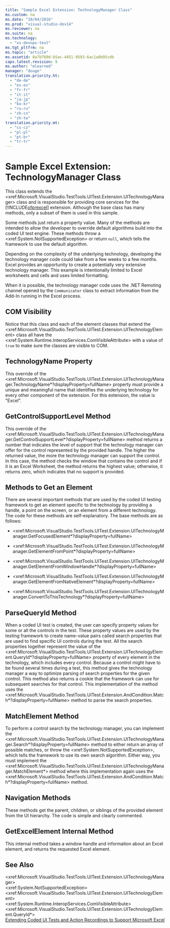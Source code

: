 ```yaml
---
title: "Sample Excel Extension: TechnologyManager Class"
ms.custom: na
ms.date: "10/04/2016"
ms.prod: "visual-studio-dev14"
ms.reviewer: na
ms.suite: na
ms.technology: 
  - "vs-devops-test"
ms.tgt_pltfrm: na
ms.topic: "article"
ms.assetid: 8a7b760d-b5ac-4451-9593-6ac1a0b95cdb
caps.latest.revision: 9
ms.author: "mlearned"
manager: "douge"
translation.priority.ht: 
  - "de-de"
  - "es-es"
  - "fr-fr"
  - "it-it"
  - "ja-jp"
  - "ko-kr"
  - "ru-ru"
  - "zh-cn"
  - "zh-tw"
translation.priority.mt: 
  - "cs-cz"
  - "pl-pl"
  - "pt-br"
  - "tr-tr"
---
```

# Sample Excel Extension: TechnologyManager Class
This class extends the \<xref:Microsoft.VisualStudio.TestTools.UITest.Extension.UITechnologyManager> class and is responsible for providing core services for the [!INCLUDE[ofprexcel](../dv_TeamTestALM/includes/ofprexcel_md.md)] extension. Although the base class has many methods, only a subset of them is used in this sample.  
  
 Some methods just return a property value. Many of the methods are intended to allow the developer to override default algorithms build into the coded UI test engine. These methods throw a \<xref:System.NotSupportedException> or return `null`, which tells the framework to use the default algorithm.  
  
 Depending on the complexity of the underlying technology, developing the technology manager code could take from a few weeks to a few months. Excel provides an opportunity to create a potentially very extensive technology manager. This example is intentionally limited to Excel worksheets and cells and uses limited formatting.  
  
 When it is possible, the technology manager code uses the .NET Remoting channel opened by the `Communicator` class to extract information from the Add-In running in the Excel process.  
  
## COM Visibility  
 Notice that this class and each of the element classes that extend the \<xref:Microsoft.VisualStudio.TestTools.UITest.Extension.UITechnologyElement> class all have the \<xref:System.Runtime.InteropServices.ComVisibleAttribute> with a value of `true` to make sure the classes are visible to COM.  
  
## TechnologyName Property  
 This override of the \<xref:Microsoft.VisualStudio.TestTools.UITest.Extension.UITechnologyManager.TechnologyName*?displayProperty=fullName> property must provide a unique and meaningful name that identifies the underlying technology for every other component of the extension. For this extension, the value is "Excel".  
  
## GetControlSupportLevel Method  
 This override of the \<xref:Microsoft.VisualStudio.TestTools.UITest.Extension.UITechnologyManager.GetControlSupportLevel*?displayProperty=fullName> method returns a number that indicates the level of support that the technology manager can offer for the control represented by the provided handle. The higher the returned value, the more the technology manager can support the control. In this case, the method checks the window that contains the control and if it is an Excel Worksheet, the method returns the highest value; otherwise, it returns zero, which indicates that no support is provided.  
  
## Methods to Get an Element  
 There are several important methods that are used by the coded UI testing framework to get an element specific to the technology by providing a handle, a point on the screen, or an element from a different technology. The code for these methods are self-explanatory. The base methods are as follows:  
  
-   \<xref:Microsoft.VisualStudio.TestTools.UITest.Extension.UITechnologyManager.GetFocusedElement*?displayProperty=fullName>  
  
-   \<xref:Microsoft.VisualStudio.TestTools.UITest.Extension.UITechnologyManager.GetElementFromPoint*?displayProperty=fullName>  
  
-   \<xref:Microsoft.VisualStudio.TestTools.UITest.Extension.UITechnologyManager.GetElementFromWindowHandle*?displayProperty=fullName>  
  
-   \<xref:Microsoft.VisualStudio.TestTools.UITest.Extension.UITechnologyManager.GetElementFromNativeElement*?displayProperty=fullName>  
  
-   \<xref:Microsoft.VisualStudio.TestTools.UITest.Extension.UITechnologyManager.ConvertToThisTechnology*?displayProperty=fullName>  
  
## ParseQueryId Method  
 When a coded UI test is created, the user can specify property values for some or all the controls in the test. These property values are used by the testing framework to create name-value pairs called search properties that are used to find specific UI controls during the test. All the search properties together represent the value of the \<xref:Microsoft.VisualStudio.TestTools.UITest.Extension.UITechnologyElement.QueryId*?displayProperty=fullName> property of every element in the technology, which includes every control. Because a control might have to be found several times during a test, this method gives the technology manager a way to optimize parsing of search properties for the given control. This method also returns a cookie that the framework can use for subsequent searches for that control. This implementation of the method uses the \<xref:Microsoft.VisualStudio.TestTools.UITest.Extension.AndCondition.Match*?displayProperty=fullName> method to parse the search properties.  
  
## MatchElement Method  
 To perform a control search by the technology manager, you can implement the \<xref:Microsoft.VisualStudio.TestTools.UITest.Extension.UITechnologyManager.Search*?displayProperty=fullName> method to either return an array of possible matches, or throw the \<xref:System.NotSupportedException>, which tells the framework to use its own search algorithm. Either way, you must implement the \<xref:Microsoft.VisualStudio.TestTools.UITest.Extension.UITechnologyManager.MatchElement*> method where this implementation again uses the \<xref:Microsoft.VisualStudio.TestTools.UITest.Extension.AndCondition.Match*?displayProperty=fullName> method.  
  
## Navigation Methods  
 These methods get the parent, children, or siblings of the provided element from the UI hierarchy. The code is simple and clearly commented.  
  
## GetExcelElement Internal Method  
 This internal method takes a window handle and information about an Excel element, and returns the requested Excel element.  
  
## See Also  
 \<xref:Microsoft.VisualStudio.TestTools.UITest.Extension.UITechnologyManager>   
 \<xref:System.NotSupportedException>   
 \<xref:Microsoft.VisualStudio.TestTools.UITest.Extension.UITechnologyElement>   
 \<xref:System.Runtime.InteropServices.ComVisibleAttribute>   
 \<xref:Microsoft.VisualStudio.TestTools.UITest.Extension.UITechnologyElement.QueryId*>   
 [Extending Coded UI Tests and Action Recordings to Support Microsoft Excel](../VS_IDE/extending-coded-ui-tests-and-action-recordings-to-support-microsoft-excel.md)
